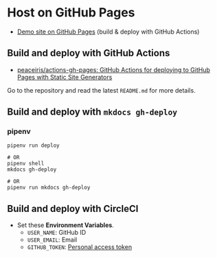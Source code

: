 # Host on GitHub Pages

- [Demo site on GitHub Pages] (build & deploy with GitHub Actions)



## Build and deploy with GitHub Actions

- [peaceiris/actions-gh-pages: GitHub Actions for deploying to GitHub Pages with Static Site Generators](https://github.com/peaceiris/actions-gh-pages)

Go to the repository and read the latest `README.md` for more details.



## Build and deploy with `mkdocs gh-deploy`

### pipenv

```
pipenv run deploy

# OR
pipenv shell
mkdocs gh-deploy

# OR
pipenv run mkdocs gh-deploy
```



## Build and deploy with CircleCI

- Set these **Environment Variables**.
    - `USER_NAME`: GitHub ID
    - `USER_EMAIL`: Email
    - `GITHUB_TOKEN`: [Personal access token]



<!-- Internal References -->
<!-- External References -->
[Demo site on GitHub Pages]: https://peaceiris.github.io/mkdocs-material-boilerplate/
[Personal access token]: https://github.com/settings/tokens
